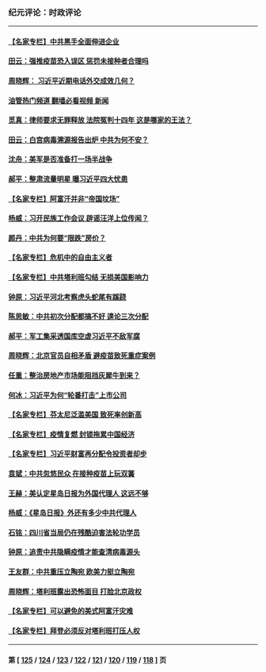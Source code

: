 ### 纪元评论：时政评论
---
#### [【名家专栏】中共黑手全面伸进企业](../../pages/nsc1025/n13195715.md?08300330) 
#### [田云：强推疫苗恐入误区 惩罚未接种者合理吗](../../pages/nsc1025/n13195396.md?08300330) 
#### [周晓辉： 习近平近期电话外交成效几何？](../../pages/nsc1025/n13195846.md?08300330) 
#### [油管热门频道 翻墙必看视频 新闻](ok?08300330)
#### [觅真：律师要求无罪释放 法院冤判十四年 这是哪家的王法？](../../pages/nsc1025/n13195363.md?08300330) 
#### [田云：白宫病毒溯源报告出炉 中共为何不安？](../../pages/nsc1025/n13195177.md?08300330) 
#### [沈舟：美军是否准备打一场半战争](../../pages/nsc1025/n13194792.md?08300330) 
#### [郝平：整肃流量明星 曝习近平四大忧患](../../pages/nsc1025/n13194813.md?08300330) 
#### [【名家专栏】阿富汗并非“帝国坟场”](../../pages/nsc1025/n13194323.md?08300330) 
#### [杨威：习开民族工作会议 辟谣汪洋上位传闻？](../../pages/nsc1025/n13194595.md?08300330) 
#### [颜丹：中共为何要“限跌”房价？](../../pages/nsc1025/n13194604.md?08300330) 
#### [【名家专栏】危机中的自由主义者](../../pages/nsc1025/n13194312.md?08300330) 
#### [【名家专栏】中共塔利班勾结 无损美国影响力](../../pages/nsc1025/n13194307.md?08300330) 
#### [钟原：习近平河北考察虎头蛇尾有蹊跷](../../pages/nsc1025/n13193144.md?08300330) 
#### [陈思敏：中共初次分配都搞不好 遑论三次分配](../../pages/nsc1025/n13193376.md?08300330) 
#### [郝平：军工集采透国库空虚习近平不敌军腐](../../pages/nsc1025/n13192997.md?08300330) 
#### [周晓辉：北京官员自相矛盾 避疫苗致死重症案例](../../pages/nsc1025/n13193094.md?08300330) 
#### [任重：整治房地产市场能阻挡灰犀牛到来？](../../pages/nsc1025/n13193011.md?08300330) 
#### [何冰：习近平为何“轮番打击”上市公司](../../pages/nsc1025/n13192923.md?08300330) 
#### [【名家专栏】芬太尼泛滥美国 致死率创新高](../../pages/nsc1025/n13192274.md?08300330) 
#### [【名家专栏】疫情复燃 封锁拖累中国经济](../../pages/nsc1025/n13192125.md?08300330) 
#### [【名家专栏】习近平财富再分配令投资者却步](../../pages/nsc1025/n13192250.md?08300330) 
#### [袁斌：中共忽悠民众 在接种疫苗上玩双簧](../../pages/nsc1025/n13191412.md?08300330) 
#### [王赫：美认定星岛日报为外国代理人 这远不够](../../pages/nsc1025/n13190753.md?08300330) 
#### [杨威：《星岛日报》外还有多少中共代理人](../../pages/nsc1025/n13190152.md?08300330) 
#### [石铭：四川省当局仍在残酷迫害法轮功学员](../../pages/nsc1025/n13190861.md?08300330) 
#### [钟原：追责中共隐瞒疫情才能查清病毒源头](../../pages/nsc1025/n13190564.md?08300330) 
#### [王友群：中共重压立陶宛 欧美力挺立陶宛](../../pages/nsc1025/n13190607.md?08300330) 
#### [周晓辉：塔利班露出恐怖面目 打脸北京政权](../../pages/nsc1025/n13190627.md?08300330) 
#### [【名家专栏】可以避免的美式阿富汗灾难](../../pages/nsc1025/n13189518.md?08300330) 
#### [【名家专栏】拜登必须反对塔利班打压人权](../../pages/nsc1025/n13189597.md?08300330) 

---
#### 第 [ [125](./125.md?08300330) / [124](./124.md?08300330) / [123](./123.md?08300330) / [122](./122.md?08300330) / [121](./121.md?08300330) / [120](./120.md?08300330) / [119](./119.md?08300330) / [118](./118.md?08300330) ] 页
